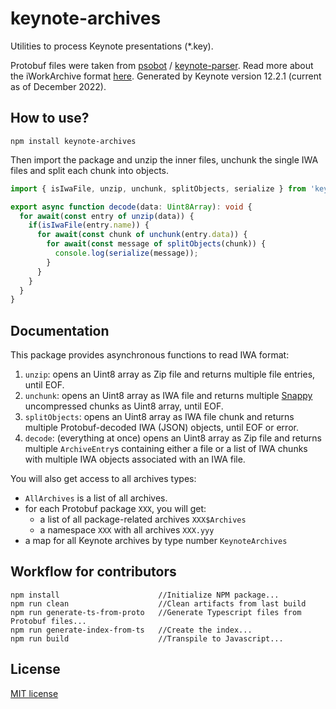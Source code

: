 # keynote-archives

Utilities to process Keynote presentations (*.key).

Protobuf files were taken from  [psobot](https://github.com/psobot) / [keynote-parser](https://github.com/psobot/keynote-parser).
Read more about the iWorkArchive format [here](https://github.com/obriensp/iWorkFileFormat). Generated by Keynote version 12.2.1 (current as of December 2022).

## How to use?

```
npm install keynote-archives
```

Then import the package and unzip the inner files, unchunk the single IWA files and split each chunk into objects.

```ts
import { isIwaFile, unzip, unchunk, splitObjects, serialize } from 'keynote-archives';

export async function decode(data: Uint8Array): void {
  for await(const entry of unzip(data)) {
    if(isIwaFile(entry.name)) {
      for await(const chunk of unchunk(entry.data)) {
        for await(const message of splitObjects(chunk)) {
          console.log(serialize(message));
        }
      }
    }
  }
}
```

## Documentation

This package provides asynchronous functions to read IWA format:

1. `unzip`: opens an Uint8 array as Zip file and returns multiple file entries, until EOF.
2. `unchunk`: opens an Uint8 array as IWA file and returns multiple [Snappy](https://www.npmjs.com/package/snappy) uncompressed chunks as Uint8 array, until EOF.
3. `splitObjects`: opens an Uint8 array as IWA file chunk and returns multiple Protobuf-decoded IWA (JSON) objects, until EOF or error.
4. `decode`: (everything at once) opens an Uint8 array as Zip file and returns multiple `ArchiveEntry`s containing either a file or a list of IWA chunks with multiple IWA objects associated with an IWA file.

You will also get access to all archives types:

* `AllArchives` is a list of all archives.
* for each Protobuf package `XXX`, you will get:
  * a list of all package-related archives `XXX$Archives`
  * a namespace `XXX` with all archives `XXX.yyy`
* a map for all Keynote archives by type number `KeynoteArchives`

## Workflow for contributors

```
npm install                      //Initialize NPM package...
npm run clean                    //Clean artifacts from last build
npm run generate-ts-from-proto   //Generate Typescript files from Protobuf files...
npm run generate-index-from-ts   //Create the index...
npm run build                    //Transpile to Javascript...
```

## License

[MIT license](LICENSE)
